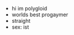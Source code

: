 - hi im polygloid
- worlds best progaymer
- straight
- sex: ist

<!---
polygloid/polygloid is a ✨ special ✨ repository because its `README.md` (this file) appears on your GitHub profile.
You can click the Preview link to take a look at your changes.
--->
